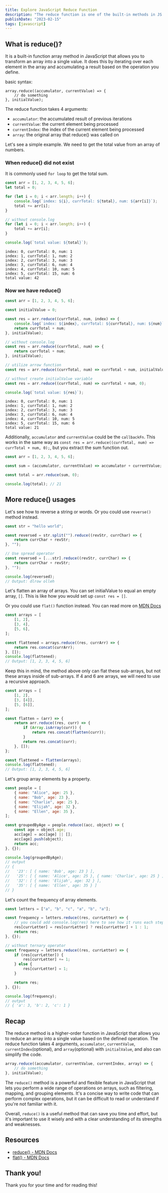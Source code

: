 ```yaml
---
title: Explore JavaScript Reduce Function
description: "The reduce function is one of the built-in methods in JS that allow you to transform an array into a single value by iterating over each element in the array."
publishDate: "2023-02-15"
tags: [javascript]
---
```


## What is reduce()?

It is a built-in function array method in JavaScript that allows you to transform an array into a single value. It does this by iterating over each element in the array and accumulating a result based on the operation you define.

basic syntax:

```
array.reduce((accumulator, currentValue) => {
	// do something
}, initialValue);
```

The reduce function takes 4 arguments:

- `accumulator`: the accumulated result of previous iterations
- `currentValue`: the current element being processed
- `currentIndex`: the index of the current element being processed
- `array`: the original array that reduce() was called on

Let's see a simple example. We need to get the total value from an array of numbers.

### When reduce() did not exist

It is commonly used `for loop` to get the total sum.

```js
const arr = [1, 2, 3, 4, 5, 6];
let total = 0;

for (let i = 0; i < arr.length; i++) {
	console.log(`index: ${i}, currTotal: ${total}, num: ${arr[i]}`);
	total += arr[i];
}

// without console.log
for (let i = 0; i < arr.length; i++) {
	total += arr[i];
}

console.log(`total value: ${total}`);
```

```
index: 0, currTotal: 0, num: 1
index: 1, currTotal: 1, num: 2
index: 2, currTotal: 3, num: 3
index: 3, currTotal: 6, num: 4
index: 4, currTotal: 10, num: 5
index: 5, currTotal: 15, num: 6
total value: 42
```

### Now we have reduce()

```js
const arr = [1, 2, 3, 4, 5, 6];

const initialValue = 0;

const res = arr.reduce((currTotal, num, index) => {
	console.log(`index: ${index}, currTotal: ${currTotal}, num: ${num}`);
	return currTotal + num;
}, initialValue);

// without console.log
const res = arr.reduce((currTotal, num) => {
	return currTotal + num;
}, initialValue);

// utilize arrow function
const res = arr.reduce((currTotal, num) => currTotal + num, initialValue);

// without create initialValue variable
const res = arr.reduce((currTotal, num) => currTotal + num, 0);

console.log(`total value: ${res}`);
```

```
index: 0, currTotal: 0, num: 1
index: 1, currTotal: 1, num: 2
index: 2, currTotal: 3, num: 3
index: 3, currTotal: 6, num: 4
index: 4, currTotal: 10, num: 5
index: 5, currTotal: 15, num: 6
total value: 21
```

Additionally, `accumulator` and `currentValue` could be the `callbackFn`. This works in the same way as `const res = arr.reduce((currTotal, num) => currTotal + num, 0);`, but you extract the sum function out.

```js
const arr = [1, 2, 3, 4, 5, 6];

const sum = (accumulator, currentValue) => accumulator + currentValue;

const total = arr.reduce(sum, 0);

console.log(total); // 21
```

## More reduce() usages

Let's see how to reverse a string or words. Or you could use `reverse()` method instead.

```js
const str = "hello world";

const reversed = str.split("").reduce((revStr, currChar) => {
	return currChar + revStr;
}, "");

// Use spread operator
const reversed = [...str].reduce((revStr, currChar) => {
	return currChar + revStr;
}, "");

console.log(reversed);
// Output: dlrow olleh
```

Let's flatten an array of arrays. You can set initialValue to equal an empty array, `[]`. This is like how you would set up `const res = []`.

Or you could use `flat()` function instead. You can read more on [MDN Docs](https://developer.mozilla.org/en-US/docs/Web/JavaScript/Reference/Global_Objects/Array/flat)

```js
const arrays = [
	[1, 2],
	[3, 4],
	[5, 6],
];

const flattened = arrays.reduce((res, currArr) => {
	return res.concat(currArr);
}, []);
console.log(flattened);
// Output: [1, 2, 3, 4, 5, 6]
```

Keep this in mind, the method above only can flat these sub-arrays, but not these arrays inside of sub-arrays. If 4 and 6 are arrays, we will need to use a recursive approach.

```js
const arrays = [
	[1, 2],
	[3, [4]],
	[5, [6]],
];

const flatten = (arr) => {
	return arr.reduce((res, curr) => {
		if (Array.isArray(curr)) {
			return res.concat(flatten(curr));
		}
		return res.concat(curr);
	}, []);
};

const flattened = flatten(arrays);
console.log(flattened);
// Output: [1, 2, 3, 4, 5, 6]
```

Let's group array elements by a property.

```js
const people = [
	{ name: "Alice", age: 25 },
	{ name: "Bob", age: 23 },
	{ name: "Charlie", age: 25 },
	{ name: "Elijah", age: 32 },
	{ name: "Ellen", age: 35 },
];

const groupedByAge = people.reduce((acc, object) => {
	const age = object.age;
	acc[age] = acc[age] || [];
	acc[age].push(object);
	return acc;
}, {});

console.log(groupedByAge);
// output
// {
//   '23': [ { name: 'Bob', age: 23 } ],
//   '25': [ { name: 'Alice', age: 25 }, { name: 'Charlie', age: 25 } ],
//   '32': [ { name: 'Elijah', age: 32 } ],
//   '35': [ { name: 'Ellen', age: 35 } ]
// }
```

Let's count the frequency of array elements.

```js
const letters = ["a", "b", "c", "a", "b", "a"];

const frequency = letters.reduce((res, currLetter) => {
	// you could add console.log(res) here to see how it runs each step
	res[currLetter] = res[currLetter] ? res[currLetter] + 1 : 1;
	return res;
}, {});

// without ternary operator
const frequency = letters.reduce((res, currLetter) => {
	if (res[currLetter]) {
		res[currLetter] += 1;
	} else {
		res[currLetter] = 1;
	}

	return res;
}, {});

console.log(frequency);
// output
// { 'a': 3, 'b': 2, 'c': 1 }
```

## Recap

The reduce method is a higher-order function in JavaScript that allows you to reduce an array into a single value based on the defined operation. The reduce function takes 4 arguments, `accumulator`, `currentValue`, `currentIndex`(optional), and `array`(optional) with `initialValue`, and also can simplify the code.

```js
array.reduce((accumulator, currentValue, currentIndex, array) => {
	// do something
}, initialValue);
```

The `reduce()` method is a powerful and flexible feature in JavaScript that lets you perform a wide range of operations on arrays, such as filtering, mapping, and grouping elements. It's a concise way to write code that can perform complex operations, but it can be difficult to read or understand if you're not familiar with it.

Overall, `reduce()` is a useful method that can save you time and effort, but it's important to use it wisely and with a clear understanding of its strengths and weaknesses.

## Resources

- [reduce() - MDN Docs](https://developer.mozilla.org/en-US/docs/Web/JavaScript/Reference/Global_Objects/Array/Reduce)
- [flat() - MDN Docs](https://developer.mozilla.org/en-US/docs/Web/JavaScript/Reference/Global_Objects/Array/flat)

## Thank you!

Thank you for your time and for reading this!
